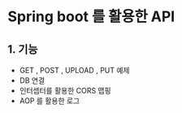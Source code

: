# Spring boot 를 활용한 API
## 1. 기능
- GET , POST , UPLOAD , PUT 예제
- DB 연결
- 인터셉터를 활용한 CORS 맵핑
- AOP 를 활용한 로그 
